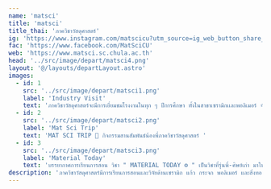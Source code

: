 ```yaml
---
name: 'matsci'
title: 'matsci'
title_thai: 'ภาควิชาวัสดุศาสตร์'
ig: 'https://www.instagram.com/matscicu?utm_source=ig_web_button_share_sheet&igsh=ZDNlZDc0MzIxNw=='
fac: 'https://www.facebook.com/MatSciCU'
web: 'https://www.matsci.sc.chula.ac.th'
head: '../src/image/depart/matsci4.png'
layout: '@/layouts/departLayout.astro'
images:
  - id: 1
    src: '../src/image/depart/matsci1.png'
    label: 'Industry Visit'
    text: 'ภาควิชาวัสดุศาสตร์จะมีการเยี่ยมชมโรงงานในทุก ๆ ปีการศึกษา ทั้งในสาขาเซรามิกเเละพอลิเมอร์ ⭐️'
  - id: 2
    src: '../src/image/depart/matsci2.png'
    label: 'Mat Sci Trip'
    text: 'MAT SCI TRIP 🚌 กิจกรรมสานสัมพันธ์น้องพี่ภาควิชาวัสดุศาสตร์ '
  - id: 3
    src: '../src/image/depart/matsci3.png'
    label: 'Material Today'
    text: 'บรรยากาศการเรียนการสอน วิชา " MATERIAL TODAY ⚙️ " เป็นวิชาที่รุ่นพี่-ศิษย์เก่า มาให้ความรู้เเละแชร์ประสบการณ์เกี่ยวกับสายอาชีพในการทำงานจริง'
description: 'ภาควิชาวัสดุศาสตร์มีการเรียนการสอนและวิจัยด้านเซรามิก แก้ว กระจก พอลิเมอร์ และสิ่งทอ โดยพัฒนาเนื้อหาตามเทคโนโลยีวัสดุสมัยใหม่อย่างต่อเนื่อง เพื่อผลิตบัณฑิตที่มีความรู้และความสามารถด้านวัสดุศาสตร์'
---
```

